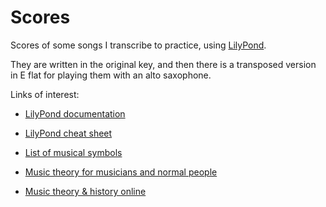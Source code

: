 # Scores

Scores of some songs I transcribe to practice, using [LilyPond](http://www.lilypond.org/).

They are written in the original key, and then there is a transposed version in E flat for playing them with an alto saxophone.

Links of interest:

* [LilyPond documentation](http://lilypond.org/manuals.html)

* [LilyPond cheat sheet](http://lilypond.org/doc/v2.16/Documentation/notation/cheat-sheet)

* [List of musical symbols](http://en.wikipedia.org/wiki/List_of_musical_symbols)

* [Music theory for musicians and normal people](http://academic.udayton.edu/tobyrush/theorypages/)

* [Music theory & history online](http://www.dolmetsch.com/theoryintro.htm)
